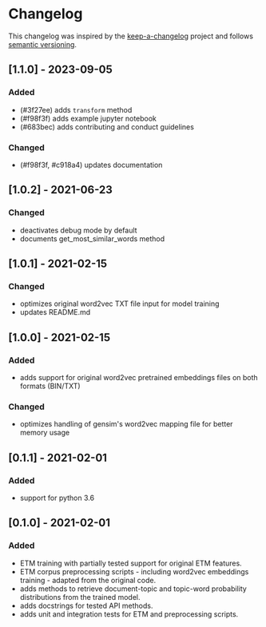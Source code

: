# Changelog

This changelog was inspired by the [keep-a-changelog](https://github.com/olivierlacan/keep-a-changelog) project and follows [semantic versioning](https://semver.org).

## [1.1.0] - 2023-09-05

### Added

- (#3f27ee) adds `transform` method
- (#f98f3f) adds example jupyter notebook
- (#683bec) adds contributing and conduct guidelines

### Changed

- (#f98f3f, #c918a4) updates documentation

## [1.0.2] - 2021-06-23

### Changed

- deactivates debug mode by default
- documents get_most_similar_words method

## [1.0.1] - 2021-02-15

### Changed

- optimizes original word2vec TXT file input for model training
- updates README.md

## [1.0.0] - 2021-02-15

### Added

- adds support for original word2vec pretrained embeddings files on both formats (BIN/TXT)

### Changed

- optimizes handling of gensim's word2vec mapping file for better memory usage

## [0.1.1] - 2021-02-01

### Added

- support for python 3.6

## [0.1.0] - 2021-02-01

### Added

- ETM training with partially tested support for original ETM features.
- ETM corpus preprocessing scripts - including word2vec embeddings training - adapted from the original code.
- adds methods to retrieve document-topic and topic-word probability distributions from the trained model.
- adds docstrings for tested API methods.
- adds unit and integration tests for ETM and preprocessing scripts.
